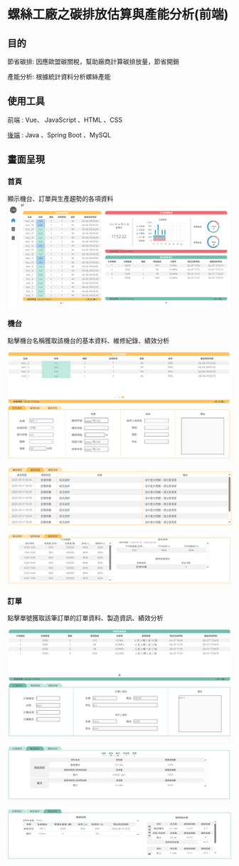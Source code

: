 # 螺絲工廠之碳排放估算與產能分析(前端)

## 目的

節省碳排: 因應歐盟碳關稅，幫助廠商計算碳排放量，節省開銷

產能分析: 根據統計資料分析螺絲產能 

## 使用工具

前端 : Vue、 JavaScript 、HTML 、CSS

[後端](https://github.com/Yuuquoi/screw) : Java 、Spring Boot 、MySQL

## 畫面呈現
### 首頁
顯示機台、訂單與生產趨勢的各項資料
![image](./readme/首頁.png)

### 機台
點擊機台名稱獲取該機台的基本資料、維修紀錄、績效分析

![image](./readme/機台(基本資料).png)

![image](./readme/機台(維修紀錄).png)

![image](./readme/機台(績效分析).png)

### 訂單

點擊單號獲取該筆訂單的訂單資料、製造資訊、績效分析

![image](./readme/訂單(訂單資料).png)

![image](./readme/訂單(製造資訊).png)

![image](./readme/訂單(績效分析).png)


